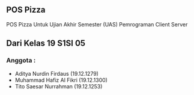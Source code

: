 ## POS Pizza
POS Pizza Untuk Ujian Akhir Semester (UAS) Pemrograman Client Server

## Dari Kelas 19 S1SI 05

### Anggota :
- Aditya Nurdin Firdaus (19.12.1279)
- Muhammad Hafiz Al Fikri (19.12.1300)
- Tito Saesar Nurrahman (19.12.1253)

<!-- [Link Video Demo](https://www.youtube.com/watch?v=C5i43xR3jjg) -->
